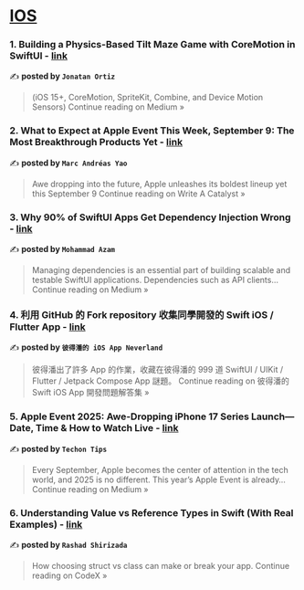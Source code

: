 
<h1><a href=https://medium.com/tag/ios/recommended target="_blank" rel="noopener noreferrer">IOS</a></h1>
<h3>1. Building a Physics-Based Tilt Maze Game with CoreMotion in SwiftUI - <a href="https://medium.com/@jonataneduard/building-a-physics-based-tilt-maze-game-with-coremotion-in-swiftui-50a85c0ed07c?source=rss------ios-5" target="_blank" rel="noopener noreferrer">link</a></h3>

✍️ **posted by `Jonatan Ortiz`**

<blockquote>(iOS 15+, CoreMotion, SpriteKit, Combine, and Device Motion Sensors)
Continue reading on Medium »</blockquote>

<h3>2. What to Expect at Apple Event This Week, September 9: The Most Breakthrough Products Yet - <a href="https://medium.com/write-a-catalyst/what-to-expect-at-apple-event-this-week-september-9-the-most-breakthrough-products-yet-f70da834a5e9?source=rss------ios-5" target="_blank" rel="noopener noreferrer">link</a></h3>

✍️ **posted by `Marc Andréas Yao`**

<blockquote>Awe dropping into the future, Apple unleashes its boldest lineup yet this September 9
Continue reading on Write A Catalyst »</blockquote>

<h3>3. Why 90% of SwiftUI Apps Get Dependency Injection Wrong - <a href="https://azamsharp.medium.com/why-90-of-swiftui-apps-get-dependency-injection-wrong-4b2454ee8e25?source=rss------ios-5" target="_blank" rel="noopener noreferrer">link</a></h3>

✍️ **posted by `Mohammad Azam`**

<blockquote>Managing dependencies is an essential part of building scalable and testable SwiftUI applications. Dependencies such as API clients…
Continue reading on Medium »</blockquote>

<h3>4. 利用 GitHub 的 Fork repository 收集同學開發的 Swift iOS / Flutter App - <a href="https://medium.com/%E5%BD%BC%E5%BE%97%E6%BD%98%E7%9A%84-swift-ios-app-%E9%96%8B%E7%99%BC%E5%95%8F%E9%A1%8C%E8%A7%A3%E7%AD%94%E9%9B%86/%E5%88%A9%E7%94%A8-github-%E7%9A%84-fork-repository-%E6%94%B6%E9%9B%86%E5%90%8C%E5%AD%B8%E9%96%8B%E7%99%BC%E7%9A%84-swift-ios-flutter-app-53df572c9d3e?source=rss------ios-5" target="_blank" rel="noopener noreferrer">link</a></h3>

✍️ **posted by `彼得潘的 iOS App Neverland`**

<blockquote>彼得潘出了許多 App 的作業，收藏在彼得潘的 999 道 SwiftUI / UIKit / Flutter / Jetpack Compose App 謎題。
Continue reading on 彼得潘的 Swift iOS App 開發問題解答集 »</blockquote>

<h3>5. Apple Event 2025: Awe-Dropping iPhone 17 Series Launch—Date, Time & How to Watch Live - <a href="https://medium.com/@techontips24/apple-event-2025-awe-dropping-iphone-17-series-launch-date-time-how-to-watch-live-950660189bf5?source=rss------ios-5" target="_blank" rel="noopener noreferrer">link</a></h3>

✍️ **posted by `Techon Tips`**

<blockquote>Every September, Apple becomes the center of attention in the tech world, and 2025 is no different. This year’s Apple Event is already…
Continue reading on Medium »</blockquote>

<h3>6. Understanding Value vs Reference Types in Swift (With Real Examples) - <a href="https://medium.com/codex/understanding-value-vs-reference-types-in-swift-with-real-examples-4ab7ec9a852f?source=rss------ios-5" target="_blank" rel="noopener noreferrer">link</a></h3>

✍️ **posted by `Rashad Shirizada`**

<blockquote>How choosing struct vs class can make or break your app.
Continue reading on CodeX »</blockquote>

